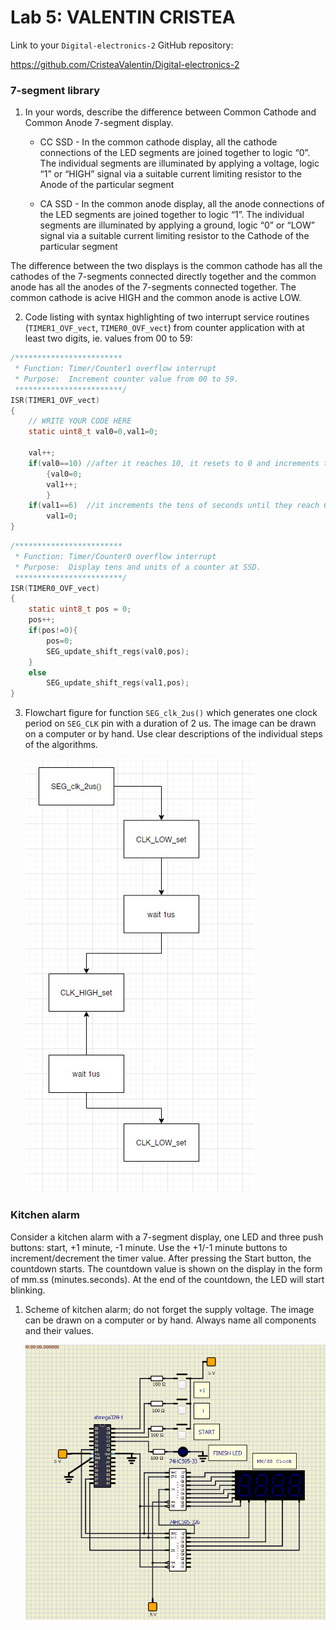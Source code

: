 # Lab 5: VALENTIN CRISTEA

Link to your `Digital-electronics-2` GitHub repository:

   https://github.com/CristeaValentin/Digital-electronics-2


### 7-segment library

1. In your words, describe the difference between Common Cathode and Common Anode 7-segment display.
   * CC SSD - In the common cathode display, all the cathode connections of the LED segments are joined together to logic “0”. 
The individual segments are illuminated by applying a voltage, logic “1” or “HIGH” signal via a 
suitable current limiting resistor to the Anode of the particular segment

   * CA SSD -  In the common anode display, all the anode connections of the LED segments are joined together to logic “1”. 
The individual segments are illuminated by applying a ground, logic “0” or “LOW” signal via a 
suitable current limiting resistor to the Cathode of the particular segment

The difference between the two displays is the common cathode has all the cathodes of the 7-segments connected directly 
together and the common anode has all the anodes of the 7-segments connected together. The common cathode is acive HIGH and the common anode is active LOW.

2. Code listing with syntax highlighting of two interrupt service routines (`TIMER1_OVF_vect`, `TIMER0_OVF_vect`) from counter application with at least two digits, ie. values from 00 to 59:

```c
/************************
 * Function: Timer/Counter1 overflow interrupt
 * Purpose:  Increment counter value from 00 to 59.
 ************************/
ISR(TIMER1_OVF_vect)
{   
    // WRITE YOUR CODE HERE
    static uint8_t val0=0,val1=0;
    
    val++;
    if(val0==10) //after it reaches 10, it resets to 0 and increments the tens of seconds
        {val0=0;
        val1++;
        }
    if(val1==6)  //it increments the tens of seconds until they reach 6
        val1=0;      
}
```

```c
/************************
 * Function: Timer/Counter0 overflow interrupt
 * Purpose:  Display tens and units of a counter at SSD.
 ************************/
ISR(TIMER0_OVF_vect)
{
    static uint8_t pos = 0; 
    pos++;
    if(pos!=0){
        pos=0;
        SEG_update_shift_regs(val0,pos); 
    }
    else
        SEG_update_shift_regs(val1,pos);
}
```

3. Flowchart figure for function `SEG_clk_2us()` which generates one clock period on `SEG_CLK` pin with a duration of 2&nbsp;us. The image can be drawn on a computer or by hand. Use clear descriptions of the individual steps of the algorithms.

   ![your figure1](lab5fig1.jpeg)


### Kitchen alarm

Consider a kitchen alarm with a 7-segment display, one LED and three push buttons: start, +1 minute, -1 minute. Use the +1/-1 minute buttons to increment/decrement the timer value. After pressing the Start button, the countdown starts. The countdown value is shown on the display in the form of mm.ss (minutes.seconds). At the end of the countdown, the LED will start blinking.

1. Scheme of kitchen alarm; do not forget the supply voltage. The image can be drawn on a computer or by hand. Always name all components and their values.

   ![your figure2](lab5fig2.png)
